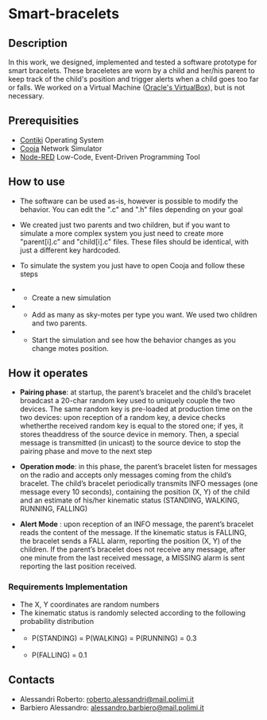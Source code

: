 # Smart-bracelets

## Description

In this work, we designed, implemented and tested a software prototype for smart bracelets. These braceletes are worn by a child and her/his parent to keep track of the child's position and trigger alerts when a child goes too far or falls. We worked on a Virtual Machine ([Oracle's VirtualBox](https://www.virtualbox.org/)), but is not necessary.

## Prerequisities

* [Contiki](http://www.contiki-os.org/) Operating System
* [Cooja](https://github.com/contiki-os/contiki/wiki/An-Introduction-to-Cooja) Network Simulator
* [Node-RED](https://nodered.org/) Low-Code, Event-Driven Programming Tool 

## How to use

* The software can be used as-is, however is possible to modify the behavior. You can edit the ".c" and ".h" files depending on your goal
* We created just two parents and two children, but if you want to simulate a more complex system you just need to create more "parent[i].c" and "child[i].c" files. These files should be identical, with just a different key hardcoded.

* To simulate the system you just have to open Cooja and follow these steps
* * Create a new simulation
* * Add as many as sky-motes per type you want. We used two children and two parents.
* * Start the simulation and see how the behavior changes as you change motes position.

## How it operates

* **Pairing phase**: at startup, the parent’s bracelet and the child’s bracelet broadcast a 20-char random key used to uniquely couple the two devices. The same random key is pre-loaded at production time on the two devices: upon reception of a random key, a device checks whetherthe received random key is equal to the stored one; if yes, it stores theaddress of the source device in memory. Then, a special message is transmitted (in unicast) to the source device to stop the pairing phase and move to the next step

* **Operation mode**: in this phase, the parent’s bracelet listen for messages on the radio and accepts only messages coming from the child’s bracelet. The child’s bracelet periodically transmits INFO messages (one message every 10 seconds), containing the position (X, Y) of the child and an estimate of his/her kinematic status (STANDING, WALKING, RUNNING, FALLING)

* **Alert Mode** : upon reception of an INFO message, the parent’s bracelet reads the content of the message. If the kinematic status is FALLING, the bracelet sends a FALL alarm, reporting the position (X, Y) of the children. If the parent’s bracelet does not receive any message, after one minute from the last received message, a MISSING alarm is sent reporting the last position received.

### Requirements Implementation

* The X, Y coordinates are random numbers
* The kinematic status is randomly selected according to the following probability distribution 
* * P(STANDING) = P(WALKING) = P(RUNNING) = 0.3
* * P(FALLING) = 0.1

## Contacts

* Alessandri Roberto: roberto.alessandri@mail.polimi.it
* Barbiero Alessandro: alessandro.barbiero@mail.polimi.it
